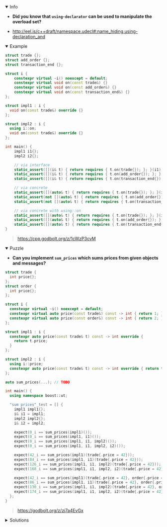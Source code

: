 <details open><summary>Info</summary><p>

* **Did you know that `using-declarator` can be used to manipulate the overload set?**

* http://eel.is/c++draft/namespace.udecl#:name_hiding,using-declaration_and

</p></details><details open><summary>Example</summary><p>

```cpp
struct trade {};
struct add_order {};
struct transaction_end {};

struct i {
    constexpr virtual ~i() noexcept = default;
    constexpr virtual void on(const trade&) {}
    constexpr virtual void on(const add_order&) {}
    constexpr virtual void on(const transaction_end&) {}
};

struct impl1 : i {
  void on(const trade&) override {}
};

struct impl2 : i {
  using i::on;
  void on(const trade&) override {}
};

int main() {
    impl1 i1{};
    impl2 i2{};

    // via interface
    static_assert([](i& t) { return requires { t.on(trade{}); }; }(i1));
    static_assert([](i& t) { return requires { t.on(add_order{}); }; }(i1));
    static_assert([](i& t) { return requires { t.on(transaction_end{}); }; }(i1));

    // via concrete
    static_assert([](auto& t) { return requires { t.on(trade{}); }; }(i1));
    static_assert(not [](auto& t) { return requires { t.on(add_order{}); }; }(i1));
    static_assert(not [](auto& t) { return requires { t.on(transaction_end{}); }; }(i1));

    // via concrete with using::on
    static_assert([](auto& t) { return requires { t.on(trade{}); }; }(i2));
    static_assert([](auto& t) { return requires { t.on(add_order{}); }; }(i2));
    static_assert([](auto& t) { return requires { t.on(transaction_end{}); }; }(i2));
}
```

> https://cpp.godbolt.org/z/1cWzP3cvM

</p></details><details open><summary>Puzzle</summary><p>

* **Can you implement `sum_prices` which sums prices from given objects and messages?**

```cpp
struct trade {
  int price{};
};
struct order {
  int price{};
};

struct i {
  constexpr virtual ~i() noexcept = default;
  constexpr virtual auto price(const trade&) const -> int { return 1; }
  constexpr virtual auto price(const order&) const -> int { return 2; }
};

struct impl1 : i {
  constexpr auto price(const trade& t) const -> int override {
    return t.price;
  }
};

struct impl2 : i {
  using i::price;
  constexpr auto price(const trade& t) const -> int override { return t.price; }
};

auto sum_prices(...); // TODO

int main() {
  using namespace boost::ut;

  "sum prices"_test = [] {
    impl1 impl1{};
    i& i1 = impl1;
    impl2 impl2{};
    i& i2 = impl2;

    expect(0_i == sum_prices(impl1)());
    expect(0_i == sum_prices(impl1, i1)());
    expect(0_i == sum_prices(impl1, i1, impl2)());
    expect(0_i == sum_prices(impl1, i1, impl2, i2)());

    expect(42_i == sum_prices(impl1)(trade{.price = 42}));
    expect(84_i == sum_prices(impl1, i1)(trade{.price = 42}));
    expect(126_i == sum_prices(impl1, i1, impl2)(trade{.price = 42}));
    expect(168_i == sum_prices(impl1, i1, impl2, i2)(trade{.price = 42}));

    expect(42_i == sum_prices(impl1)(trade{.price = 42}, order{.price = 100}));
    expect(86_i == sum_prices(impl1, i1)(trade{.price = 42}, order{.price = 100}));
    expect(130_i == sum_prices(impl1, i1, impl2)(trade{.price = 42}, order{.price = 100}));
    expect(174_i == sum_prices(impl1, i1, impl2, i2)(trade{.price = 42}, order{.price = 100}));
  };
}
```

> https://godbolt.org/z/zj7a4EvGx

</p></details><details><summary>Solutions</summary><p>
